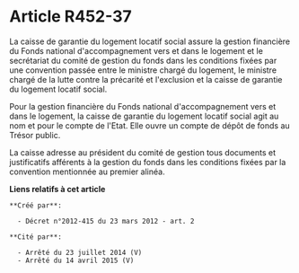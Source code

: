 # Article R452-37

La caisse de garantie du logement locatif social assure la gestion financière du Fonds national d'accompagnement vers et dans
le logement et le secrétariat du comité de gestion du fonds dans les conditions fixées par une convention passée entre le
ministre chargé du logement, le ministre chargé de la lutte contre la précarité et l'exclusion et la caisse de garantie du
logement locatif social. 

Pour la gestion financière du Fonds national d'accompagnement vers et dans le logement, la caisse de garantie du logement
locatif social agit au nom et pour le compte de l'Etat. Elle ouvre un compte de dépôt de fonds au Trésor public. 

La caisse adresse au président du comité de gestion tous documents et justificatifs afférents à la gestion du fonds dans les
conditions fixées par la convention mentionnée au premier alinéa.

**Liens relatifs à cet article**

	**Créé par**:

	  - Décret n°2012-415 du 23 mars 2012 - art. 2

	**Cité par**:

	  - Arrêté du 23 juillet 2014 (V)
	  - Arrêté du 14 avril 2015 (V)
